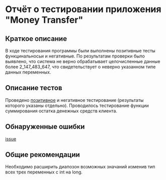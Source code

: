 # Отчёт о тестировании приложения "Money Transfer"

## Краткое описание

В ходе тестирования программы были выполнены позитивные тесты функцинальносьи и негативные. По результатам проверки было выявлено, что система не верно обрабатывает целочисленные данные более 2_147_483_647, что свидетельствует о неверно указанном типе данных переменных.    

## Описание тестов

Проведено [позитивное](https://monosnap.com/list/5ea94d1494280532f7cd1b55) и негативное тестирование (результаты которого указаны отдельно). Проводилось тестирование функции суммирования остатка денежных средств клиента.    

## Обнаруженные ошибки

[issue](https://github.com/Dolmatov-vs/Money-Transfer/issues/1) 

## Общие рекомендации

Необходимо расширить диапозон возможных значаний изменив тип всех трех переменных с int на long.